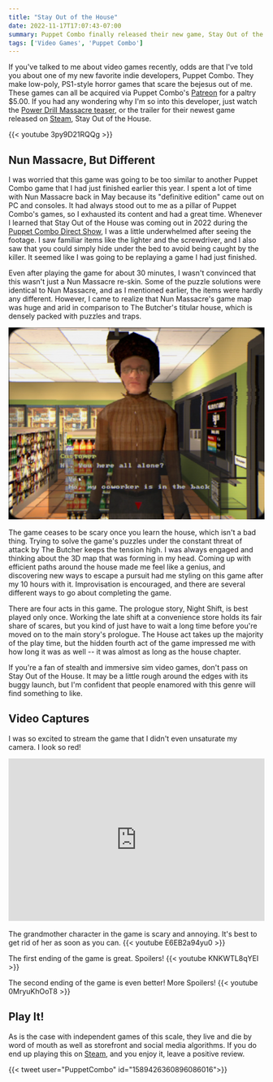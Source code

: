 ```yaml
---
title: "Stay Out of the House"
date: 2022-11-17T17:07:43-07:00
summary: Puppet Combo finally released their new game, Stay Out of the House, on October 13th. Is this game worth your time, or should you stay out of Stay Out of the House? This is an incredible summary line.
tags: ['Video Games', 'Puppet Combo']
---
```


If you've talked to me about video games recently, odds are that I've told you about one of my new favorite indie developers, Puppet Combo. They make low-poly, PS1-style horror games that scare the bejesus out of me. These games can all be acquired via Puppet Combo's [Patreon](https://www.patreon.com/puppetcombo) for a paltry $5.00. If you had any wondering why I'm so into this developer, just watch the [Power Drill Massacre teaser](https://www.youtube.com/watch?v=BX93EdS_64U), or the trailer for their newest game released on [Steam](https://store.steampowered.com/app/896520/Stay_Out_of_the_House/), Stay Out of the House.

{{< youtube 3py9D21RQQg >}}

## Nun Massacre, But Different

I was worried that this game was going to be too similar to another Puppet Combo game that I had just finished earlier this year. I spent a lot of time with Nun Massacre back in May because its "definitive edition" came out on PC and consoles. It had always stood out to me as a pillar of Puppet Combo's games, so I exhausted its content and had a great time. Whenever I learned that Stay Out of the House was coming out in 2022 during the [Puppet Combo Direct Show](https://youtu.be/cSVnvfbcoCQ?t=1960), I was a little underwhelmed after seeing the footage. I saw familiar items like the lighter and the screwdriver, and I also saw that you could simply hide under the bed to avoid being caught by the killer. It seemed like I was going to be replaying a game I had just finished.

Even after playing the game for about 30 minutes, I wasn't convinced that this wasn't just a Nun Massacre re-skin. Some of the puzzle solutions were identical to Nun Massacre, and as I mentioned earlier, the items were hardly any different. However, I came to realize that Nun Massacre's game map was huge and arid in comparison to The Butcher's titular house, which is densely packed with puzzles and traps.

![](all_alone.png "What an odd question.")

The game ceases to be scary once you learn the house, which isn't a bad thing. Trying to solve the game's puzzles under the constant threat of attack by The Butcher keeps the tension high. I was always engaged and thinking about the 3D map that was forming in my head. Coming up with efficient paths around the house made me feel like a genius, and discovering new ways to escape a pursuit had me styling on this game after my 10 hours with it. Improvisation is encouraged, and there are several different ways to go about completing the game.

There are four acts in this game. The prologue story, Night Shift, is best played only once. Working the late shift at a convenience store holds its fair share of scares, but you kind of just have to wait a long time before you're moved on to the main story's prologue. The House act takes up the majority of the play time, but the hidden fourth act of the game impressed me with how long it was as well -- it was almost as long as the house chapter.

If you're a fan of stealth and immersive sim video games, don't pass on Stay Out of the House. It may be a little rough around the edges with its buggy launch, but I'm confident that people enamored with this genre will find something to like.

## Video Captures

I was so excited to stream the game that I didn't even unsaturate my camera. I look so red!
<iframe src="https://player.twitch.tv/?video=1650346048&time=0h9m51s&parent=zfleeman.com" frameborder="0" allowfullscreen="true" scrolling="no" height="320" width="100%"></iframe>

The grandmother character in the game is scary and annoying. It's best to get rid of her as soon as you can.
{{< youtube E6EB2a94yu0 >}}

The first ending of the game is great. Spoilers!
{{< youtube KNKWTL8qYEI >}}

The second ending of the game is even better! More Spoilers!
{{< youtube 0MryuKhOoT8 >}}

## Play It!

As is the case with independent games of this scale, they live and die by word of mouth as well as storefront and social media algorithms. If you do end up playing this on [Steam](https://store.steampowered.com/app/896520/Stay_Out_of_the_House/), and you enjoy it, leave a positive review.

{{< tweet user="PuppetCombo" id="1589426360896086016">}}